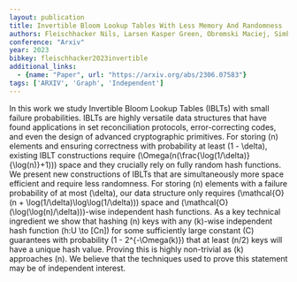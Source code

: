 ```yaml
---
layout: publication
title: Invertible Bloom Lookup Tables With Less Memory And Randomness
authors: Fleischhacker Nils, Larsen Kasper Green, Obremski Maciej, Simkin Mark
conference: "Arxiv"
year: 2023
bibkey: fleischhacker2023invertible
additional_links:
  - {name: "Paper", url: "https://arxiv.org/abs/2306.07583"}
tags: ['ARXIV', 'Graph', 'Independent']
---
```

In this work we study Invertible Bloom Lookup Tables (IBLTs) with small failure probabilities. IBLTs are highly versatile data structures that have found applications in set reconciliation protocols, error-correcting codes, and even the design of advanced cryptographic primitives. For storing \(n\) elements and ensuring correctness with probability at least \(1 - \delta\), existing IBLT constructions require \(\Omega(n(\frac{\log(1/\delta)}{\log(n)}+1))\) space and they crucially rely on fully random hash functions. We present new constructions of IBLTs that are simultaneously more space efficient and require less randomness. For storing \(n\) elements with a failure probability of at most \(\delta\), our data structure only requires \(\mathcal{O}(n + \log(1/\delta)\log\log(1/\delta))\) space and \(\mathcal{O}(\log(\log(n)/\delta))\)-wise independent hash functions. As a key technical ingredient we show that hashing \(n\) keys with any \(k\)-wise independent hash function \(h:U \to [Cn]\) for some sufficiently large constant \(C\) guarantees with probability \(1 - 2^{-\Omega(k)}\) that at least \(n/2\) keys will have a unique hash value. Proving this is highly non-trivial as \(k\) approaches \(n\). We believe that the techniques used to prove this statement may be of independent interest.

